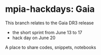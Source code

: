 # mpia-hackdays: Gaia

This branch relates to the Gaia DR3 release
* the short sprint from June 13 to 17
* hack day on June 20


A place to share codes, snippets, notebooks
